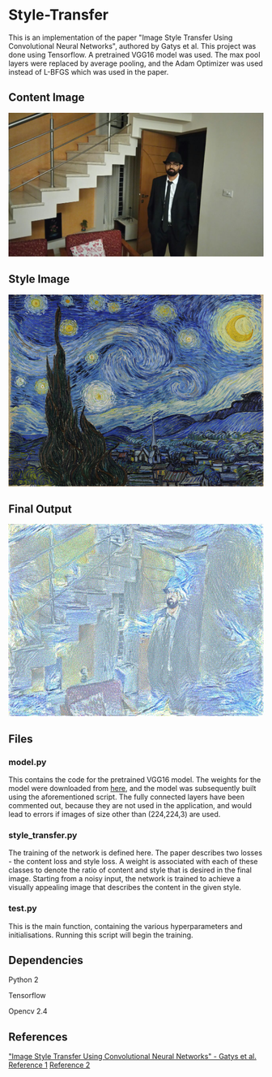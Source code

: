 # Style-Transfer
This is an implementation of the paper "Image Style Transfer Using Convolutional Neural Networks", authored by Gatys et al. This project was done using Tensorflow. A pretrained VGG16 model was used. The max pool layers were replaced by average pooling, and the Adam Optimizer was used instead of L-BFGS which was used in the paper.

## Content Image
![Content image](https://github.com/abhishekvasu94/Style-Transfer/blob/master/images/profile_pic.jpg)

## Style Image
![Style image](https://github.com/abhishekvasu94/Style-Transfer/blob/master/images/starry-night.jpg)

## Final Output
![Final output](https://github.com/abhishekvasu94/Style-Transfer/blob/master/images/final_img.jpg)


## Files

### model.py
This contains the code for the pretrained VGG16 model. The weights for the model were downloaded from [here](https://mega.nz/#!YU1FWJrA!O1ywiCS2IiOlUCtCpI6HTJOMrneN-Qdv3ywQP5poecM), and the model was subsequently built using the aforementioned script. The fully connected layers have been commented out, because they are not used in the application, and would lead to errors if images of size other than (224,224,3) are used.

### style_transfer.py
The training of the network is defined here. The paper describes two losses - the content loss and style loss. A weight is associated with each of these classes to denote the ratio of content and style that is desired in the final image. Starting from a noisy input, the network is trained to achieve a visually appealing image that describes the content in the given style.

### test.py
This is the main function, containing the various hyperparameters and initialisations. Running this script will begin the training.


## Dependencies

Python 2

Tensorflow

Opencv 2.4

## References

["Image Style Transfer Using Convolutional Neural Networks" - Gatys et al.](https://www.cv-foundation.org/openaccess/content_cvpr_2016/papers/Gatys_Image_Style_Transfer_CVPR_2016_paper.pdf)
[Reference 1](https://github.com/hwalsuklee/tensorflow-style-transfer)
[Reference 2](https://github.com/machrisaa/tensorflow-vgg)
